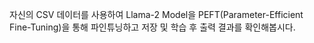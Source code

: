 자신의 CSV 데이터를 사용하여 Llama-2 Model을 PEFT(Parameter-Efficient Fine-Tuning)을 통해 파인튜닝하고 저장 및 학습 후 출력 결과를 확인해봅시다.
